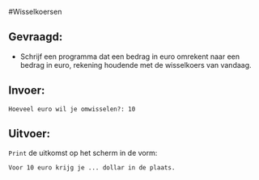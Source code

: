 #Wisselkoersen

## Gevraagd:

* Schrijf een programma dat een bedrag in euro omrekent naar een bedrag in euro, rekening houdende met de wisselkoers van vandaag.

## Invoer:
```
Hoeveel euro wil je omwisselen?: 10
```

## Uitvoer:
`Print` de uitkomst op het scherm in de vorm: 
```
Voor 10 euro krijg je ... dollar in de plaats.
```
